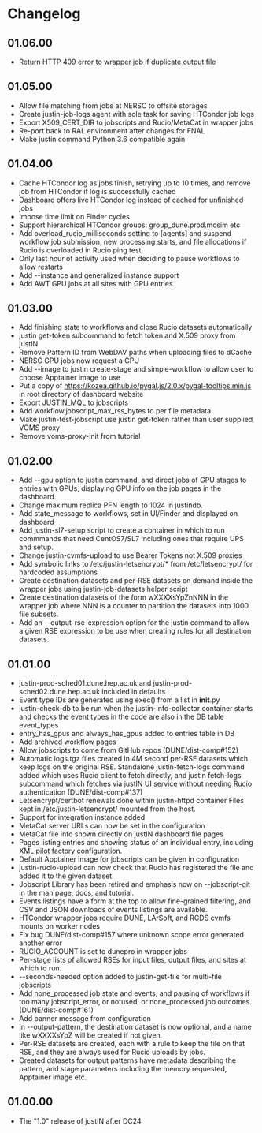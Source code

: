 # Changelog

## 01.06.00
- Return HTTP 409 error to wrapper job if duplicate output file

## 01.05.00
- Allow file matching from jobs at NERSC to offsite storages
- Create justin-job-logs agent with sole task for saving HTCondor job logs
- Export X509_CERT_DIR to jobscripts and Rucio/MetaCat in wrapper jobs
- Re-port back to RAL environment after changes for FNAL
- Make justin command Python 3.6 compatible again 

## 01.04.00
- Cache HTCondor log as jobs finish, retrying up to 10 times, and remove job 
  from HTCondor if log is successfully cached
- Dashboard offers live HTCondor log instead of cached for unfinished jobs
- Impose time limit on Finder cycles
- Support hierarchical HTCondor groups: group_dune.prod.mcsim etc
- Add overload_rucio_milliseconds setting to [agents] and suspend workflow
  job submission, new processing starts, and file allocations if Rucio is
  overloaded in Rucio ping test.
- Only last hour of activity used when deciding to pause workflows to 
  allow restarts 
- Add --instance and generalized instance support
- Add AWT GPU jobs at all sites with GPU entries

## 01.03.00
- Add finishing state to workflows and close Rucio datasets automatically
- justin get-token subcommand to fetch token and X.509 proxy from justIN
- Remove Pattern ID from WebDAV paths when uploading files to dCache
- NERSC GPU jobs now request a GPU
- Add --image to justin create-stage and simple-workflow to allow user to
  choose Apptainer image to use 
- Put a copy of https://kozea.github.io/pygal.js/2.0.x/pygal-tooltips.min.js
  in root directory of dashboard website
- Export JUSTIN_MQL to jobscripts
- Add workflow.jobscript_max_rss_bytes to per file metadata
- Make justin-test-jobscript use justin get-token rather than user supplied
  VOMS proxy
- Remove voms-proxy-init from tutorial

## 01.02.00
- Add --gpu option to justin command, and direct jobs of GPU stages to 
  entries with GPUs, displaying GPU info on the job pages in the dashboard.
- Change maximum replica PFN length to 1024 in justindb.
- Add state_message to workflows, set in UI/Finder and displayed on dashboard
- Add justin-sl7-setup script to create a container in which to run
  commmands that need CentOS7/SL7 including ones that require UPS and setup.
- Change justin-cvmfs-upload to use Bearer Tokens not X.509 proxies
- Add symbolic links to /etc/justin-letsencrypt/* from /etc/letsencrypt/ for
  hardcoded assumptions
- Create destination datasets and per-RSE datasets on demand inside
  the wrapper jobs using justin-job-datasets helper script
- Create destination datasets of the form wXXXXsYpZnNNN in the wrapper job 
  where NNN is a counter to partition the datasets into 1000 file subsets. 
- Add an --output-rse-expression option for the justin command to allow
  a given RSE expression to be use when creating rules for all destination
  datasets.

## 01.01.00
- justin-prod-sched01.dune.hep.ac.uk and justin-prod-sched02.dune.hep.ac.uk
  included in defaults
- Event type IDs are generated using exec() from a list in __init__.py
- justin-check-db to be run when the justin-info-collector container starts
  and checks the event types in the code are also in the DB table event_types
- entry_has_gpus and always_has_gpus added to entries table in DB
- Add archived workflow pages
- Allow jobscripts to come from GitHub repos (DUNE/dist-comp#152)
- Automatic logs.tgz files created in 4M second per-RSE datasets which keep
  logs on the original RSE. Standalone justin-fetch-logs command added which
  uses Rucio client to fetch directly, and justin fetch-logs subcommand
  which fetches via justIN UI service without needing Rucio authentication
  (DUNE/dist-comp#137)
- Letsencrypt/certbot renewals done within justin-httpd container
  Files kept in /etc/justin-letsencrypt/ mounted from the host.
- Support for integration instance added
- MetaCat server URLs can now be set in the configuration
- MetaCat file info shown directly on justIN dashboard file pages
- Pages listing entries and showing status of an individual entry, including
  XML pilot factory configuration.
- Default Apptainer image for jobscripts can be given in configuration
- justin-rucio-upload can now check that Rucio has registered the file and
  added it to the given dataset.
- Jobscript Library has been retired and emphasis now on --jobscript-git
  in the man page, docs, and tutorial.
- Events listings have a form at the top to allow fine-grained filtering,
  and CSV and JSON downloads of events listings are available.
- HTCondor wrapper jobs require DUNE, LArSoft, and RCDS cvmfs mounts on
  worker nodes
- Fix bug DUNE/dist-comp#157 where unknown scope error generated another error
- RUCIO_ACCOUNT is set to dunepro in wrapper jobs 
- Per-stage lists of allowed RSEs for input files, output files, and sites
  at which to run.
- --seconds-needed option added to justin-get-file for multi-file jobscripts
- Add none_processed job state and events, and pausing of workflows if too
  many jobscript_error, or notused, or none_processed job outcomes.
  (DUNE/dist-comp#161)
- Add banner message from configuration
- In --output-pattern, the destination dataset is now optional, and a name
  like wXXXXsYpZ will be created if not given.
- Per-RSE datasets are created, each with a rule to keep the file on that
  RSE, and they are always used for Rucio uploads by jobs.
- Created datasets for output patterns have metadata describing the pattern,
  and stage parameters including the memory requested, Apptainer image etc.

## 01.00.00
- The "1.0" release of justIN after DC24
